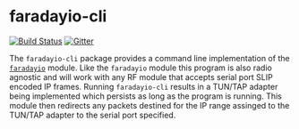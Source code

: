 # faradayio-cli
[![Build Status](https://travis-ci.org/FaradayRF/faradayio-cli.svg?branch=master)](https://travis-ci.org/FaradayRF/faradayio-cli) [![Gitter](https://img.shields.io/gitter/room/nwjs/nw.js.svg)](https://gitter.im/FaradayRF/Lobby)

The `faradayio-cli` package provides a command line implementation of the [`faradayio`](https://github.com/FaradayRF/faradayio) module. Like the `faradayio` module this program is also radio agnostic and will work with any RF module that accepts serial port SLIP encoded IP frames. Running `faradayio-cli` results in a TUN/TAP adapter being implemented which persists as long as the program is running. This module then redirects any packets destined for the IP range assinged to the TUN/TAP adapter to the serial port specified.
